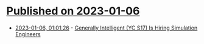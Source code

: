 # [Published on 2023-01-06](index.md)

* [2023-01-06, 01:01:26](https://news.ycombinator.com/item?id=34269503) - [Generally Intelligent (YC S17) Is Hiring Simulation Engineers](https://news.ycombinator.com/item?id=34269503)
